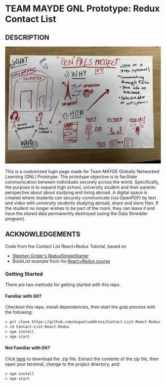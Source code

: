 # TEAM MAYDE GNL Prototype: Redux Contact List

## DESCRIPTION

![Image summary](https://github.com/dvampofo/gnlLogin/blob/master/images/imagesummary.jpg?raw=true)

This is a customized login page made for Team MAYDE Globally Networked Learning (GNL) Prototype. The prototype objective is to facilitate communication between individuals securely across the world. Specifically, the purpose is to expand high school, university student and their parents perspective about about studying and living abroad. A digital space is created where students can securely communicate (via OpenPGP) by text and video with university students studying abroad, share and store files. If the student no longer wishes to be part of the room, they can leave it and have the stored data permanently destroyed (using the Data Shredder program).

## ACKNOWLEDGEMENTS

Code from the Contact List React+Redux Tutorial, based on

- [Stephen Grider's ReduxSimpleStarter](https://github.com/StephenGrider/ReduxSimpleStarter.git)
- BookList example from his [React+Redux course](https://www.udemy.com/react-redux/)

### Getting Started

There are two methods for getting started with this repo.

#### Familiar with Git?

Checkout this repo, install dependencies, then start the gulp process with the following:

```
> git clone https://github.com/miguelsaddress/Contact-List-React-Redux
> cd Contact-List-React-Redux
> npm install
> npm start
```

#### Not Familiar with Git?

Click [here](https://github.com/miguelsaddress/Contact-List-React-Redux/archive/master.zip) to download the .zip file. Extract the contents of the zip file, then open your terminal, change to the project directory, and:

```
> npm install
> npm start
```
